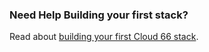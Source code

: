 


### Need Help Building your first stack?

Read about [building your first Cloud 66 stack](http://help.cloud66.com/introduction-to-cloud-66/introduction-to-cloud-66).




